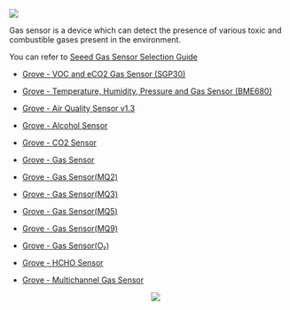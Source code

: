 ![](https://files.seeedstudio.com/wiki/Seeed_Gas_Sensor_Selection_Guide/img/Seeed_Gas_Sensor_Selection_Guide.jpg)

Gas sensor is a device which can detect the presence of various toxic and combustible gases present in the environment. 

You can refer to [Seeed Gas Sensor Selection Guide](http://wiki.seeedstudio.com/Seeed_Gas_Sensor_Selection_Guide/)

- [Grove - VOC and eCO2 Gas Sensor (SGP30)](http://wiki.seeedstudio.com/Grove-VOC_and_eCO2_Gas_Sensor-SGP30/)

- [Grove - Temperature, Humidity, Pressure and Gas Sensor (BME680)](http://wiki.seeedstudio.com/Grove-Temperature_Humidity_Pressure_Gas_Sensor_BME680/)

- [Grove - Air Quality Sensor v1.3](http://wiki.seeedstudio.com/Grove-Air_Quality_Sensor_v1.3/)

- [Grove - Alcohol Sensor](http://wiki.seeedstudio.com/Grove-Alcohol_Sensor/)

- [Grove - CO2 Sensor](http://wiki.seeedstudio.com/Grove-CO2_Sensor/)

- [Grove - Gas Sensor](http://wiki.seeedstudio.com/Grove-Gas_Sensor/)

- [Grove - Gas Sensor(MQ2)](http://wiki.seeedstudio.com/Grove-Gas_Sensor-MQ2/)

- [Grove - Gas Sensor(MQ3)](http://wiki.seeedstudio.com/Grove-Gas_Sensor-MQ3/)

- [Grove - Gas Sensor(MQ5)](http://wiki.seeedstudio.com/Grove-Gas_Sensor-MQ5/)

- [Grove - Gas Sensor(MQ9)](http://wiki.seeedstudio.com/Grove-Gas_Sensor-MQ9/)

- [Grove - Gas Sensor(O₂)](http://wiki.seeedstudio.com/Grove-Gas_Sensor-O2/)

- [Grove - HCHO Sensor](http://wiki.seeedstudio.com/Grove-HCHO_Sensor/)

- [Grove - Multichannel Gas Sensor](http://wiki.seeedstudio.com/Grove-Multichannel_Gas_Sensor/)<br /><p style="text-align:center"><a href="https://www.seeedstudio.com/act-4.html?utm_source=wiki&utm_medium=wikibanner&utm_campaign=newproducts" target="_blank"><img src="https://files.seeedstudio.com/wiki/Wiki_Banner/new_product.jpg" /></a></p>